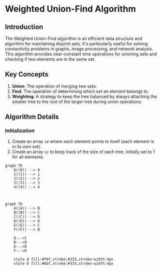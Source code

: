 # Weighted Union-Find Algorithm

## Introduction

The Weighted Union-Find algorithm is an efficient data structure and algorithm for maintaining disjoint sets. It's particularly useful for solving connectivity problems in graphs, image processing, and network analysis. This algorithm provides near-constant time operations for unioning sets and checking if two elements are in the same set.

## Key Concepts

1. **Union**: The operation of merging two sets.
2. **Find**: The operation of determining which set an element belongs to.
3. **Weighting**: A strategy to keep the tree balanced by always attaching the smaller tree to the root of the larger tree during union operations.

## Algorithm Details

### Initialization

1. Create an array `id` where each element points to itself (each element is in its own set).
2. Create an array `sz` to keep track of the size of each tree, initially set to 1 for all elements.

```mermaid
graph TD
    0((0)) --> 0
    1((1)) --> 1
    2((2)) --> 2
    3((3)) --> 3
    4((4)) --> 4



graph TD
    A((A)) --> B
    B((B)) --> C
    C((C)) --> D
    D((D)) --> D
    E((E)) --> C
    F((F)) --> B

    A-.->C
    B-.->D
    E-.->D
    F-.->D

    style A fill:#f9f,stroke:#333,stroke-width:4px
    style D fill:#bbf,stroke:#333,stroke-width:4px
